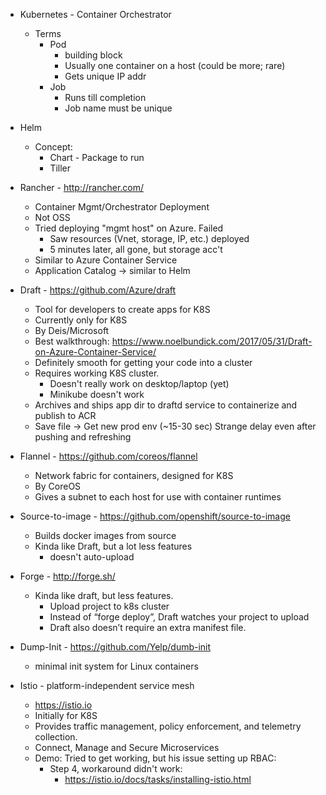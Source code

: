 * Kubernetes - Container Orchestrator
    * Terms
        * Pod
            * building block
            * Usually one container on a host (could be more; rare)
            * Gets unique IP addr
        * Job
            * Runs till completion
            * Job name must be unique
* Helm
    * Concept:
        * Chart - Package to run
        * Tiller
* Rancher - http://rancher.com/
    * Container Mgmt/Orchestrator Deployment
	* Not OSS
	* Tried deploying "mgmt host" on Azure.  Failed
        * Saw resources (Vnet, storage, IP, etc.) deployed
        * 5 minutes later, all gone, but storage acc't
    * Similar to Azure Container Service
    * Application Catalog -> similar to Helm
* Draft - https://github.com/Azure/draft
    * Tool for developers to create apps for K8S
    * Currently only for K8S
    * By Deis/Microsoft
	* Best walkthrough: https://www.noelbundick.com/2017/05/31/Draft-on-Azure-Container-Service/
	* Definitely smooth for getting your code into a cluster
	* Requires working K8S cluster.
        * Doesn't really work on desktop/laptop (yet)
        * Minikube doesn't work
	* Archives and ships app dir to draftd service to containerize and publish to ACR
    * Save file -> Get new prod env (~15-30 sec) Strange delay even after pushing and refreshing
* Flannel - https://github.com/coreos/flannel
    * Network fabric for containers, designed for K8S
    * By CoreOS
    * Gives a subnet to each host for use with container runtimes

* Source-to-image - https://github.com/openshift/source-to-image
	* Builds docker images from source
    * Kinda like Draft, but a lot less features
        * doesn't auto-upload
* Forge - http://forge.sh/
    * Kinda like draft, but less features.
		* Upload project to k8s cluster
		* Instead of “forge deploy”, Draft watches your project to upload
        * Draft also doesn’t require an extra manifest file.
* Dump-Init - https://github.com/Yelp/dumb-init
    * minimal init system for Linux containers
* Istio - platform-independent service mesh
    * https://istio.io
    * Initially for K8S
    * Provides traffic management, policy enforcement, and telemetry collection.
    * Connect, Manage and Secure Microservices
    * Demo:  Tried to get working, but his issue setting up RBAC:
        * Step 4, workaround didn't work:
            * https://istio.io/docs/tasks/installing-istio.html
